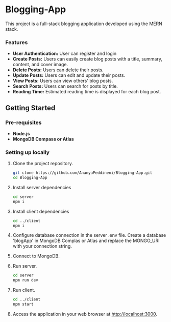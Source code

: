 # Blogging-App

This project is a full-stack blogging application developed using the MERN stack. 

### Features
- **User Authentication:** User can register and login
- **Create Posts:** Users can easily create blog posts with a title, summary, content, and cover image.
- **Delete Posts:** Users can delete their posts.
- **Update Posts:** Users can edit and update their posts.
- **View Posts:** Users can view others' blog posts.
- **Search Posts:** Users can search for posts by title.
- **Reading Time:** Estimated reading time is displayed for each blog post.

## Getting Started

### Pre-requisites
- **Node.js**
-  **MongoDB Compass or Atlas**

### Setting up locally
1. Clone the project repository.
   
   ```bash
   git clone https://github.com/AnanyaPeddineni/Blogging-App.git
   cd Blogging-App
   ```
2. Install server dependencies
   
   ```bash
   cd server
   npm i
   ```
3. Install client dependencies
   
   ```bash
   cd ../client
   npm i
   ```
4. Configure database connection in the server .env file. Create a database 'blogApp' in MongoDB Complas or Atlas and replace the MONGO_URI with your connection string.
   
5. Connect to MongoDB.

6. Run server.

   ```bash
   cd server
   npm run dev
   ```
7. Run client.

   ```bash
   cd ../client
   npm start
   ```
8. Access the application in your web browser at [http://localhost:3000](http://localhost:3000).
   

